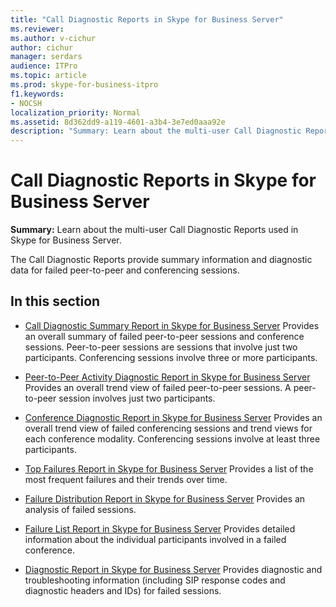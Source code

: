 ```yaml
---
title: "Call Diagnostic Reports in Skype for Business Server"
ms.reviewer: 
ms.author: v-cichur
author: cichur
manager: serdars
audience: ITPro
ms.topic: article
ms.prod: skype-for-business-itpro
f1.keywords:
- NOCSH
localization_priority: Normal
ms.assetid: 8d362dd9-a119-4601-a3b4-3e7ed0aaa92e
description: "Summary: Learn about the multi-user Call Diagnostic Reports used in Skype for Business Server."
---
```


# Call Diagnostic Reports in Skype for Business Server
 
**Summary:** Learn about the multi-user Call Diagnostic Reports used in Skype for Business Server.
  
The Call Diagnostic Reports provide summary information and diagnostic data for failed peer-to-peer and conferencing sessions.
  
## In this section

- [Call Diagnostic Summary Report in Skype for Business Server](summary-report.md) Provides an overall summary of failed peer-to-peer sessions and conference sessions. Peer-to-peer sessions are sessions that involve just two participants. Conferencing sessions involve three or more participants.
    
- [Peer-to-Peer Activity Diagnostic Report in Skype for Business Server](peer-to-peer-activity-diagnostic-report.md) Provides an overall trend view of failed peer-to-peer sessions. A peer-to-peer session involves just two participants.
    
- [Conference Diagnostic Report in Skype for Business Server](conference-diagnostic-report.md) Provides an overall trend view of failed conferencing sessions and trend views for each conference modality. Conferencing sessions involve at least three participants.
    
- [Top Failures Report in Skype for Business Server](top-failures-report.md) Provides a list of the most frequent failures and their trends over time.
    
- [Failure Distribution Report in Skype for Business Server](failure-distribution-report.md) Provides an analysis of failed sessions.
    
- [Failure List Report in Skype for Business Server](failure-list-report.md) Provides detailed information about the individual participants involved in a failed conference.
    
- [Diagnostic Report in Skype for Business Server](diagnostic-report.md) Provides diagnostic and troubleshooting information (including SIP response codes and diagnostic headers and IDs) for failed sessions.
    

